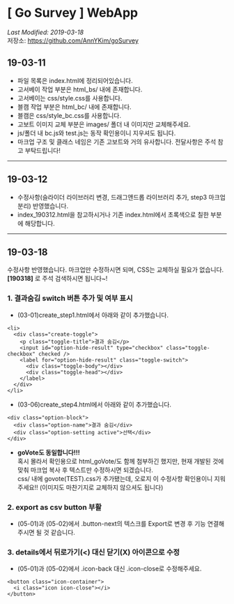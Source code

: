 # [ Go Survey ] WebApp

_Last Modified: 2019-03-18_<br>
저장소: https://github.com/AnnYKim/goSurvey

## 19-03-11

- 파일 목록은 index.html에 정리되어있습니다.
- 고서베이 작업 부분은 html_bs/ 내에 존재합니다.
- 고서베이는 css/style.css를 사용합니다.
- 블캠 작업 부분은 html_bc/ 내에 존재합니다.
- 블캠은 css/style_bc.css를 사용합니다.
- 고보트 이미지 교체 부분은 images/ 폴더 내 이미지만 교체해주세요.
- js/폴더 내 bc.js와 test.js는 동작 확인용이니 지우셔도 됩니다.
- 마크업 구조 및 클래스 네임은 기존 고보트와 거의 유사합니다. 전달사항은 주석 참고 부탁드립니다!

---

## 19-03-12

- 수정사항(슬라이더 라이브러리 변경, 드래그앤드롭 라이브러리 추가, step3 마크업 분리) 반영했습니다.
- index_190312.html을 참고하시거나 기존 index.html에서 초록색으로 칠한 부분에 해당합니다.

---

## 19-03-18

수정사항 반영했습니다.
마크업만 수정하시면 되며, CSS는 교체하실 필요가 없습니다.<br>
**[190318]** 로 주석 검색하시면 됩니다~!

### 1. 결과숨김 switch 버튼 추가 및 여부 표시

- (03-01)create_step1.html에서 아래와 같이 추가했습니다.

```
<li>
  <div class="create-toggle">
    <p class="toggle-title">결과 숨김</p>
    <input id="option-hide-result" type="checkbox" class="toggle-checkbox" checked />
    <label for="option-hide-result" class="toggle-switch">
      <div class="toggle-body"></div>
      <div class="toggle-head"></div>
    </label>
  </div>
</li>
```

- (03-06)create_step4.html에서 아래와 같이 추가했습니다.

```
<div class="option-block">
  <div class="option-name">결과 숨김</div>
  <div class="option-setting active">선택</div>
</div>
```

- **goVote도 동일합니다!!!**<br>
  혹시 몰라서 확인용으로 html_goVote/도 함께 첨부하긴 했지만, 현재 개발된 것에 맞춰 마크업 복사 후 텍스트만 수정하시면 되겠습니다.<br>
  css/ 내에 govote(TEST).css가 추가됐는데, 오로지 이 수정사항 확인용이니 지워주세요!! (이미지도 마찬기지로 교체하지 않으셔도 됩니다)

### 2. export as csv button 부활

- (05-01)과 (05-02)에서 .button-next의 텍스크를 Export로 변경 후 기능 연결해주시면 될 것 같습니다.

### 3. details에서 뒤로가기(<) 대신 닫기(X) 아이콘으로 수정

- (05-01)과 (05-02)에서 .icon-back 대신 .icon-close로 수정해주세요.

```
<button class="icon-container">
  <i class="icon icon-close"></i>
</button>
```
